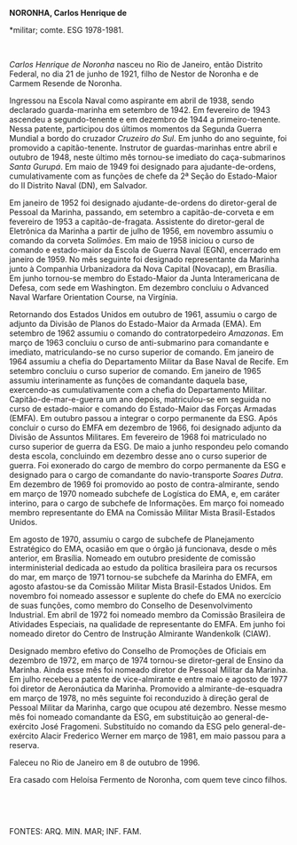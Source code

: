 **NORONHA, Carlos Henrique de**

\*militar; comte. ESG 1978-1981.

 

*Carlos Henrique de Noronha* nasceu no Rio de Janeiro, então Distrito
Federal, no dia 21 de junho de 1921, filho de Nestor de Noronha e de
Carmem Resende de Noronha.

Ingressou na Escola Naval como aspirante em abril de 1938, sendo
declarado guarda-marinha em setembro de 1942. Em fevereiro de 1943
ascendeu a segundo-tenente e em dezembro de 1944 a primeiro-tenente.
Nessa patente, participou dos últimos momentos da Segunda Guerra Mundial
a bordo do cruzador *Cruzeiro do Sul*. Em junho do ano seguinte, foi
promovido a capitão-tenente. Instrutor de guardas-marinhas entre abril e
outubro de 1948, neste último mês tornou-se imediato do caça-submarinos
*Santa Gurupá*. Em maio de 1949 foi designado para ajudante-de-ordens,
cumulativamente com as funções de chefe da 2ª Seção do Estado-Maior do
II Distrito Naval (DN), em Salvador.

Em janeiro de 1952 foi designado ajudante-de-ordens do diretor-geral de
Pessoal da Marinha, passando, em setembro a capitão-de-corveta e em
fevereiro de 1953 a capitão-de-fragata. Assistente do diretor-geral de
Eletrônica da Marinha a partir de julho de 1956, em novembro assumiu o
comando da corveta *Solimões*. Em maio de 1958 iniciou o curso de
comando e estado-maior da Escola de Guerra Naval (EGN), encerrado em
janeiro de 1959. No mês seguinte foi designado representante da Marinha
junto à Companhia Urbanizadora da Nova Capital (Novacap), em Brasília.
Em junho tornou-se membro do Estado-Maior da Junta Interamericana de
Defesa, com sede em Washington. Em dezembro concluiu o Advanced Naval
Warfare Orientation Course, na Virgínia.

Retornando dos Estados Unidos em outubro de 1961, assumiu o cargo de
adjunto da Divisão de Planos do Estado-Maior da Armada (EMA). Em
setembro de 1962 assumiu o comando do contratorpedeiro *Amazonas*. Em
março de 1963 concluiu o curso de anti-submarino para comandante e
imediato, matriculando-se no curso superior de comando. Em janeiro de
1964 assumiu a chefia do Departamento Militar da Base Naval de Recife.
Em setembro concluiu o curso superior de comando. Em janeiro de 1965
assumiu interinamente as funções de comandante daquela base,
exercendo-as cumulativamente com a chefia do Departamento Militar.
Capitão-de-mar-e-guerra um ano depois, matriculou-se em seguida no curso
de estado-maior e comando do Estado-Maior das Forças Armadas (EMFA). Em
outubro passou a integrar o corpo permanente da ESG. Após concluir o
curso do EMFA em dezembro de 1966, foi designado adjunto da Divisão de
Assuntos Militares. Em fevereiro de 1968 foi matriculado no curso
superior de guerra da ESG. De maio a junho respondeu pelo comando desta
escola, concluindo em dezembro desse ano o curso superior de guerra. Foi
exonerado do cargo de membro do corpo permanente da ESG e designado para
o cargo de comandante do navio-transporte *Soares Dutra*. Em dezembro de
1969 foi promovido ao posto de contra-almirante, sendo em março de 1970
nomeado subchefe de Logística do EMA, e, em caráter interino, para o
cargo de subchefe de Informações. Em março foi nomeado membro
representante do EMA na Comissão Militar Mista Brasil-Estados Unidos.

Em agosto de 1970, assumiu o cargo de subchefe de Planejamento
Estratégico do EMA, ocasião em que o órgão já funcionava, desde o mês
anterior, em Brasília. Nomeado em outubro presidente de comissão
interministerial dedicada ao estudo da política brasileira para os
recursos do mar, em março de 1971 tornou-se subchefe da Marinha do EMFA,
em agosto afastou-se da Comissão Militar Mista Brasil-Estados Unidos. Em
novembro foi nomeado assessor e suplente do chefe do EMA no exercício de
suas funções, como membro do Conselho de Desenvolvimento Industrial. Em
abril de 1972 foi nomeado membro da Comissão Brasileira de Atividades
Especiais, na qualidade de representante do EMFA. Em junho foi nomeado
diretor do Centro de Instrução Almirante Wandenkolk (CIAW).

Designado membro efetivo do Conselho de Promoções de Oficiais em
dezembro de 1972, em março de 1974 tornou-se diretor-geral de Ensino da
Marinha. Ainda esse mês foi nomeado diretor de Pessoal Militar da
Marinha. Em julho recebeu a patente de vice-almirante e entre maio e
agosto de 1977 foi diretor de Aeronáutica da Marinha. Promovido a
almirante-de-esquadra em março de 1978, no mês seguinte foi reconduzido
à direção geral de Pessoal Militar da Marinha, cargo que ocupou até
dezembro. Nesse mesmo mês foi nomeado comandante da ESG, em substituição
ao general-de-exército José Fragomeni. Substituído no comando da ESG
pelo general-de-exército Alacir Frederico Werner em março de 1981, em
maio passou para a reserva.

Faleceu no Rio de Janeiro em 8 de outubro de 1996.

Era casado com Heloísa Fermento de Noronha, com quem teve cinco filhos.

 

 

FONTES: ARQ. MIN. MAR; INF. FAM.

 
